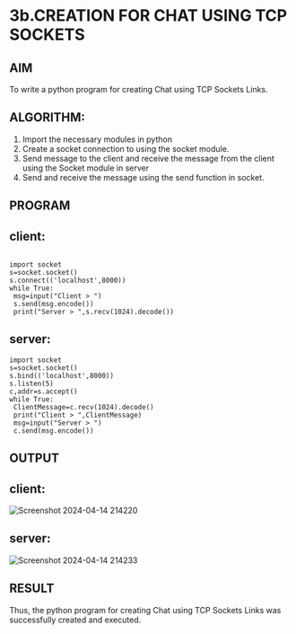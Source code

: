 # 3b.CREATION FOR CHAT USING TCP SOCKETS
## AIM
To write a python program for creating Chat using TCP Sockets Links.
## ALGORITHM:
1. Import the necessary modules in python
2. Create a socket connection to using the socket module.
3. Send message to the client and receive the message from the client using the Socket module in
 server
4. Send and receive the message using the send function in socket.
## PROGRAM
## client:
```

import socket
s=socket.socket()
s.connect(('localhost',8000))
while True:
 msg=input("Client > ")
 s.send(msg.encode())
 print("Server > ",s.recv(1024).decode())
```
## server:
```
import socket
s=socket.socket()
s.bind(('localhost',8000))
s.listen(5)
c,addr=s.accept()
while True:
 ClientMessage=c.recv(1024).decode()
 print("Client > ",ClientMessage)
 msg=input("Server > ")
 c.send(msg.encode())

```

## OUTPUT
## client:
![Screenshot 2024-04-14 214220](https://github.com/praveen2p/3b_CHAT_USING_TCP_SOCKETS/assets/151658061/e0650656-4d5f-4eb5-b6ce-70fa2b9c8155)

## server:
![Screenshot 2024-04-14 214233](https://github.com/praveen2p/3b_CHAT_USING_TCP_SOCKETS/assets/151658061/dd8296af-dae4-41f6-bd40-5641a21f1257)

## RESULT
Thus, the python program for creating Chat using TCP Sockets Links was successfully 
created and executed.
